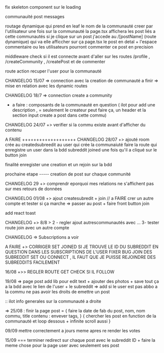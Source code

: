 fix skeleton component sur le loading

communauité
    post 
        messages



routage dynamique qui prend en leaf le nom de la communauté creer par l'utilisateur 
    une fois sur la communauté la page.tsx affichera les post liés a cette communautés
        si je clique sur un post j'accede au /[postName] (route dynamique) qui va elle afficcher sur ça page.tsx le post en detal + l'espace commentaire ou les utilisateurs pourront commenter ce post en precision  


middleware check si il est connecte avant d'aller sur les routes /profile , /createCommunity , /createPost et de commenter

route action recuper l'user pour la communauté

CHANGELOG 15/07 => connection avec la creation de communauté
a finir => mise en relation avec les dynamic routes

CHANGELOG 18/7 => connection create a community
- a faire  : composants de la communauté en question ( ilot pour add une description , = seulement le createur peut faire ça, un header et la section input create a post dans cette commu)

CHANGELOG 24/07 +> verifier si la commu existe avant d'afficher du contenu

A FAIRE +++++++++++++++++++
CHANGELOG 28/07 +> ajouté room crée au createdsubreedit au user qui crée la communaiuté
faire la route qui enregistre un user dans la bdd subreddit joined une fois qu'il a cliqué sur le button join 

finalité enregister une creation et un rejoin sur la bdd

prochaine etape -----
creation de post sur chaque communité

CHANGELOG 29 +> comprendr eporquoi mes relations ne s'affichent pas sur mes retours de données

CHANGELOG 01/08 +> ajout createsubredit + join // a FAIRE crer un autre compte et tester si ça marche 
=> passer au post + faire front button join 

add react toast

CHANGELOG +> 8/8 > 
2 - regler ajout autrescommunautés avec ...
3- tester route join avec un autre compte

CHANGELOG => 
Subscriptions a voir

A FAIRE +> CORRIGER SET JOINED SI JE TROUVE LE ID DU SUBREDDIT EN QUESTION DANS LES SUBSCRIPTIONS DE L'USER
FIXER BUG JOIN DES SUBREDDIT SET OU CONNECT , IL FAUT QUE JE PUISSE REJOINDRE DES SUBREDDITS FACILEMENT

16/08
+>> REGLER ROUTE GET CHECK SI IL FOLLOW 


19/08 => page post add lib pour edit text + ajouter des photos + save tout ça a la bdd avec le lien de l'user + le subreddit 
=> add si le user est pas abbo a la commu ne pas avoir les droits de emettre un post

:: ilot info generales sur la communauté a droite

=> 25/08 : finir la page post = {
    faire la date de fab du post, 
    nom,
    nom commu,
    title 
    contenu : envever tags,
}
{
    chercher les post en function de la communauté et loop dessous + infinite scroll aussi 
}



09/09 mettre correctement a jours meme apres re render les votes 

15/09 === terminer redirect sur chaque post avec le subreddit ID + faire la meme chose pour la page user avec seulement ses post 